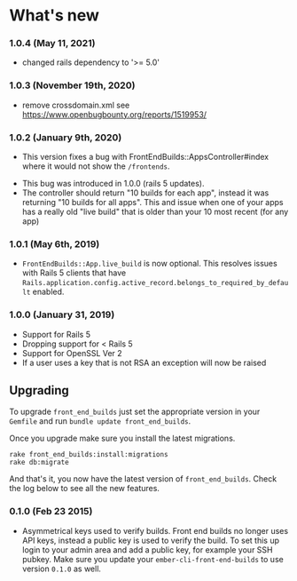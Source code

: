 # What's new

### 1.0.4 (May 11, 2021)
* changed rails dependency to '>= 5.0'

### 1.0.3 (November 19th, 2020)
* remove crossdomain.xml see https://www.openbugbounty.org/reports/1519953/

### 1.0.2 (January 9th, 2020)
* This version fixes a bug with FrontEndBuilds::AppsController#index where it would not show the `/frontends`.
 - This bug was introduced in 1.0.0 (rails 5 updates).
 - The controller should return "10 builds for each app", instead it was
   returning "10 builds for all apps". This and issue when one of your apps has
   a really old "live build" that is older than your 10 most recent (for any app)

### 1.0.1 (May 6th, 2019)
* `FrontEndBuilds::App.live_build` is now optional. This resolves issues with  Rails 5 clients that have `Rails.application.config.active_record.belongs_to_required_by_default` enabled.

### 1.0.0 (January 31, 2019)
* Support for Rails 5
* Dropping support for < Rails 5
* Support for OpenSSL Ver 2
* If a user uses a key that is not RSA an exception will now be raised

## Upgrading

To upgrade ``front_end_builds`` just set the appropriate version in your
``Gemfile`` and run ``bundle update front_end_builds``.

Once you upgrade make sure you install the latest migrations.

```
rake front_end_builds:install:migrations
rake db:migrate
```

And that's it, you now have the latest version of ``front_end_builds``.
Check the log below to see all the new features.


### 0.1.0 (Feb 23 2015)

* Asymmetrical keys used to verify builds.
  Front end builds no longer uses API keys, instead a public key is used
  to verify the build. To set this up login to your admin area and add a
  public key, for example your SSH pubkey. Make sure you update your
  ``ember-cli-front-end-builds`` to use version `0.1.0` as well.
